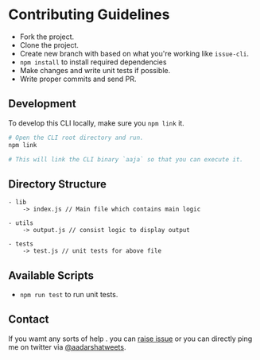# Contributing Guidelines

- Fork the project.
- Clone the project.
- Create new branch with based on what you're working like `issue-cli`.
- `npm install` to install required dependencies
- Make changes and write unit tests if possible.
- Write proper commits and send PR.

## Development

To develop this CLI locally, make sure you `npm link` it.

```sh
# Open the CLI root directory and run.
npm link

# This will link the CLI binary `aaja` so that you can execute it.
```

## Directory Structure

```
- lib
    -> index.js // Main file which contains main logic

- utils
    -> output.js // consist logic to display output

- tests
    -> test.js // unit tests for above file

```

## Available Scripts

- `npm run test` to run unit tests.

## Contact

If you wamt any sorts of help . you can [raise issue](https://github.com/adarshaacharya/aaja/issues) or you can directly ping me on twitter via [@aadarshatweets](https://twitter.com/aadarshatweets).

```

```
